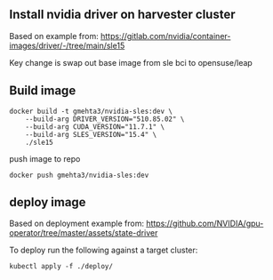 ## Install nvidia driver on harvester cluster

Based on example from: https://gitlab.com/nvidia/container-images/driver/-/tree/main/sle15

Key change is swap out base image from sle bci to opensuse/leap

## Build image ##
```
docker build -t gmehta3/nvidia-sles:dev \
    --build-arg DRIVER_VERSION="510.85.02" \
    --build-arg CUDA_VERSION="11.7.1" \
    --build-arg SLES_VERSION="15.4" \
    ./sle15
```

push image to repo 

```
docker push gmehta3/nvidia-sles:dev
```

## deploy image

Based on deployment example from: https://github.com/NVIDIA/gpu-operator/tree/master/assets/state-driver

To deploy run the following against a target cluster:
```
kubectl apply -f ./deploy/
```